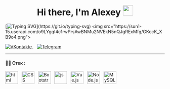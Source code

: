 <h1 align="center">Hi there, I'm Alexey 
<img src="https://github.com/blackcater/blackcater/raw/main/images/Hi.gif" height="32"/></h1>


[![Typing SVG](https://readme-typing-svg.demolab.com?font=Fira+Code&weight=300&size=16&duration=3000&color=2A2A2A&multiline=true&width=350&height=150&lines=%D0%9F%D1%80%D0%B8%D0%B2%D0%B5%D1%82%2C+%D0%BC%D0%B5%D0%BD%D1%8F+%D0%B7%D0%BE%D0%B2%D1%83%D1%82+%D0%90%D0%BB%D0%B5%D0%BA%D1%81%D0%B5%D0%B9%2C;%D1%8F+Frontend+%D1%80%D0%B0%D0%B7%D1%80%D0%B0%D0%B1%D0%BE%D1%82%D1%87%D0%B8%D0%BA.;)](https://git.io/typing-svg)
<img src="https://sun1-15.userapi.com/o9LYgqI4c1rwPrsAwBNMu2NVEkN5nQJgRExMfg/GKccK_XB9o4.png">


<div id="badges" class="social-media">
  <a href="https://vk.com/albannikov" target="_blank">
    <img src="https://img.shields.io/badge/вконтакте-%232E87FB.svg?&style=for-the-badge&logo=vk&logoColor=white" alt="VKontakte" title="VKontakte" />    
  </a>&nbsp;&nbsp;
  <a href="https://t.me/al_bannikov" target="_blank">
    <img src="https://img.shields.io/badge/Telegram-2CA5E0?style=for-the-badge&logo=telegram&logoColor=white" alt="Telegram" title="Telegram" />
  </a>  
</div>


---
#### 👨‍💻 Стек :
     
<div class="tools">
 <img src="https://cdn.jsdelivr.net/gh/devicons/devicon/icons/html5/html5-original-wordmark.svg" alt="html" title="html" width="40" height="40"/>&nbsp;&nbsp; 
 <img src="https://cdn.jsdelivr.net/gh/devicons/devicon/icons/css3/css3-original-wordmark.svg" alt="CSS" title="CSS" width="40" height="40"/>&nbsp;&nbsp;
 <img src="https://cdn.jsdelivr.net/gh/devicons/devicon/icons/bootstrap/bootstrap-original.svg" alt="Bootstrap" title="Bootstrap" width="40" height="40" />&nbsp;&nbsp;
 <img src="https://cdn.jsdelivr.net/gh/devicons/devicon/icons/javascript/javascript-original.svg" alt="js" title="js" width="40" height="40" />&nbsp;&nbsp;
 <img src="https://cdn.jsdelivr.net/gh/devicons/devicon/icons/vuejs/vuejs-original-wordmark.svg" alt="Vue.js" title="Vue.js" width="40" height="40" />&nbsp;&nbsp;      <img src="https://cdn.jsdelivr.net/gh/devicons/devicon/icons/nodejs/nodejs-original.svg" alt="Node.js" title="Node.js"  width="40" height="40" />&nbsp;&nbsp;
 <img src="https://cdn.jsdelivr.net/gh/devicons/devicon/icons/mysql/mysql-original-wordmark.svg" alt="MySQL" title="MySQL"  width="40" height="40" />&nbsp;&nbsp;       
</div>

